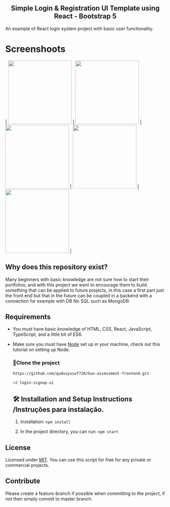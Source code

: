 
<h2 align="center">Simple Login & Registration UI Template using React - Bootstrap 5</h2>
An example of React login system project with basic user functionality.


# Screenshoots

| <img src="./signin.png" width="200"> | <img src="./signup.png" width="200"> | <img src="./Homepage.png" width="200"> | 
<img src="./addcontact.png" width="200"> | <img src="./contactlist.png" width="200"> |


## Why does this repository exist?
Many beginners with basic knowledge are not sure how to start their portfolios; and with this project we want to encourage them to build something that can be applied to future projects, in this case a first part just the front end but that in the future can be coupled in a backend with a connection for example with DB No SQL such as MongoDB


## Requirements
- You must have basic knowledge of HTML, CSS, React, JavaScript, TypeScript, and a little bit of ES6. 
- Make sure you must have [Node](https://nodejs.org/pt-br) set up in your machine, check out this tutorial on setting up Node.

  

   ### 🚀Clone the project
  ```bash
  https://github.com/qudusyusuf720/hux-assessment-frontend.git
   ```
   ```bash
  cd login-signup-ui
   ```
  


  ## 🛠 Installation and Setup Instructions /Instruções para instalação.
  
  1. Installation: `npm install`

  2. In the project directory, you can run: `npm start`
     

 ## License

Licensed under [MIT](http://www.opensource.org/licenses/mit-license.php). You can use this script for free for any
private or commercial projects.

## Contribute

Please create a feature-branch if possible when committing to the project, if not then simply commit to master branch.

